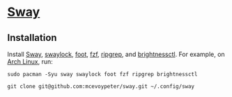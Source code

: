 # [Sway]

## Installation

Install [Sway], [swaylock], [foot], [fzf], [ripgrep], and [brightnessctl]. For example, on [Arch Linux], run:

```console
sudo pacman -Syu sway swaylock foot fzf ripgrep brightnessctl
```

```console
git clone git@github.com:mcevoypeter/sway.git ~/.config/sway
```

[Arch Linux]: https://archlinux.org
[brightnessctl]: https://github.com/Hummer12007/brightnessctl
[foot]: https://codeberg.org/dnkl/foot
[fzf]: https://github.com/junegunn/fzf
[ripgrep]: https://github.com/BurntSushi/ripgrep
[Sway]: https://swaywm.org/
[swaylock]: https://github.com/swaywm/swaylock
